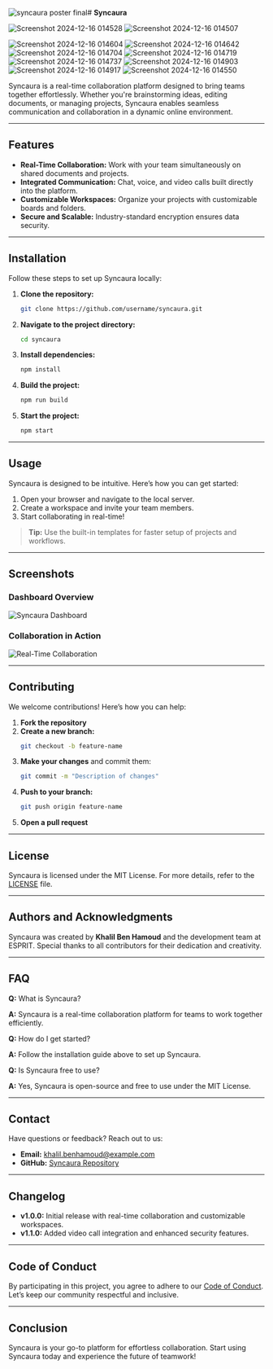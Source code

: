 ![syncaura poster final](https://github.com/user-attachments/assets/95e702d3-3d7c-4552-89d6-38aafa350e33)# **Syncaura**


![Screenshot 2024-12-16 014528](https://github.com/user-attachments/assets/88919236-a8f8-4619-bec5-547543e71f3f)
![Screenshot 2024-12-16 014507](https://github.com/user-attachments/assets/e7150792-0770-472f-b42b-730db2a17a0f)

![Screenshot 2024-12-16 014604](https://github.com/user-attachments/assets/e8f7125d-5f9a-4280-a146-0d79d40e774b)
![Screenshot 2024-12-16 014642](https://github.com/user-attachments/assets/eddc2adc-b86c-431d-bd3e-35ee933397d1)
![Screenshot 2024-12-16 014704](https://github.com/user-attachments/assets/2f3f3dde-b1f4-46c2-b5c2-e530bee26804)
![Screenshot 2024-12-16 014719](https://github.com/user-attachments/assets/f6adf9b8-dd0e-4d34-a11c-f18e6b472279)
![Screenshot 2024-12-16 014737](https://github.com/user-attachments/assets/80c69d49-3874-4a5b-85f1-a4d286c3e297)
![Screenshot 2024-12-16 014903](https://github.com/user-attachments/assets/9de99b32-1e80-4532-96e0-a5dee9a987de)
![Screenshot 2024-12-16 014917](https://github.com/user-attachments/assets/99ebb4d4-facb-404b-91c1-83ee45cc1abe)
![Screenshot 2024-12-16 014550](https://github.com/user-attachments/assets/856449ba-32cc-43f1-a78a-b9823102dc48)


Syncaura is a real-time collaboration platform designed to bring teams together effortlessly. Whether you're brainstorming ideas, editing documents, or managing projects, Syncaura enables seamless communication and collaboration in a dynamic online environment.

---

## **Features**

- **Real-Time Collaboration:** Work with your team simultaneously on shared documents and projects.
- **Integrated Communication:** Chat, voice, and video calls built directly into the platform.
- **Customizable Workspaces:** Organize your projects with customizable boards and folders.
- **Secure and Scalable:** Industry-standard encryption ensures data security.

---

## **Installation**

Follow these steps to set up Syncaura locally:

1. **Clone the repository:**
   ```bash
   git clone https://github.com/username/syncaura.git
   ```

2. **Navigate to the project directory:**
   ```bash
   cd syncaura
   ```

3. **Install dependencies:**
   ```bash
   npm install
   ```

4. **Build the project:**
   ```bash
   npm run build
   ```

5. **Start the project:**
   ```bash
   npm start
   ```

---

## **Usage**

Syncaura is designed to be intuitive. Here’s how you can get started:

1. Open your browser and navigate to the local server.
2. Create a workspace and invite your team members.
3. Start collaborating in real-time!

> **Tip:** Use the built-in templates for faster setup of projects and workflows.

---

## **Screenshots**

### **Dashboard Overview**

![Syncaura Dashboard](https://via.placeholder.com/600x300 "Dashboard Screenshot")

### **Collaboration in Action**

![Real-Time Collaboration](https://via.placeholder.com/600x300 "Collaboration Screenshot")

---

## **Contributing**

We welcome contributions! Here’s how you can help:

1. **Fork the repository**
2. **Create a new branch:**
   ```bash
   git checkout -b feature-name
   ```
3. **Make your changes** and commit them:
   ```bash
   git commit -m "Description of changes"
   ```
4. **Push to your branch:**
   ```bash
   git push origin feature-name
   ```
5. **Open a pull request**

---

## **License**

Syncaura is licensed under the MIT License. For more details, refer to the [LICENSE](LICENSE) file.

---

## **Authors and Acknowledgments**

Syncaura was created by **Khalil Ben Hamoud** and the development team at ESPRIT. Special thanks to all contributors for their dedication and creativity.

---

## **FAQ**

**Q:** What is Syncaura?

**A:** Syncaura is a real-time collaboration platform for teams to work together efficiently.

**Q:** How do I get started?

**A:** Follow the installation guide above to set up Syncaura.

**Q:** Is Syncaura free to use?

**A:** Yes, Syncaura is open-source and free to use under the MIT License.

---

## **Contact**

Have questions or feedback? Reach out to us:

- **Email:** [khalil.benhamoud@example.com](mailto:khalil.benhamoud@example.com)
- **GitHub:** [Syncaura Repository](https://github.com/username/syncaura)

---

## **Changelog**

- **v1.0.0:** Initial release with real-time collaboration and customizable workspaces.
- **v1.1.0:** Added video call integration and enhanced security features.

---

## **Code of Conduct**

By participating in this project, you agree to adhere to our [Code of Conduct](CODE_OF_CONDUCT.md). Let’s keep our community respectful and inclusive.

---

## **Conclusion**

Syncaura is your go-to platform for effortless collaboration. Start using Syncaura today and experience the future of teamwork!


